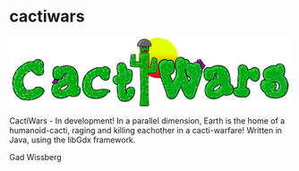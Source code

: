 # cactiwars

![alt text](https://github.com/GadWissberg/cactiwars/blob/master/core/assets/images/logo.png)

CactiWars - In development! In a parallel dimension, Earth is the home of a humanoid-cacti, raging and killing eachother in a cacti-warfare!
Written in Java, using the libGdx framework.

Gad Wissberg
